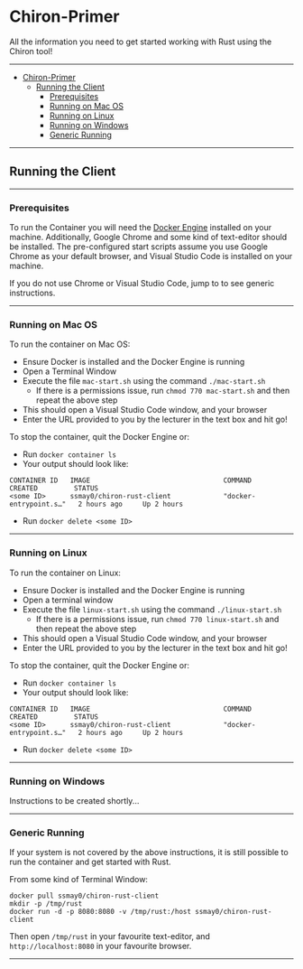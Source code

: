 # Chiron-Primer

All the information you need to get started working with Rust using the Chiron tool!

---

- [Chiron-Primer](#chiron-primer)
  - [Running the Client](#running-the-client)
    - [Prerequisites](#prerequisites)
    - [Running on Mac OS](#running-on-mac-os)
    - [Running on Linux](#running-on-linux)
    - [Running on Windows](#running-on-windows)
    - [Generic Running](#generic-running)

---

## Running the Client

---

### Prerequisites

To run the Container you will need the [Docker Engine](https://www.docker.com/get-started/) installed on your machine. Additionally, Google Chrome and some kind of text-editor should be installed. The pre-configured start scripts assume you use Google Chrome as your default browser, and Visual Studio Code is installed on your machine.

If you do not use Chrome or Visual Studio Code, jump to []() to see generic instructions.

---

### Running on Mac OS

To run the container on Mac OS:
  - Ensure Docker is installed and the Docker Engine is running
  - Open a Terminal Window
  - Execute the file `mac-start.sh` using the command `./mac-start.sh`
    - If there is a permissions issue, run `chmod 770 mac-start.sh` and then repeat the above step
  - This should open a Visual Studio Code window, and your browser
  - Enter the URL provided to you by the lecturer in the text box and hit go!

To stop the container, quit the Docker Engine or:
  - Run `docker container ls`
  - Your output should look like:

```
CONTAINER ID   IMAGE                                 COMMAND                  CREATED         STATUS
<some ID>      ssmay0/chiron-rust-client             "docker-entrypoint.s…"   2 hours ago     Up 2 hours
```

 - Run `docker delete <some ID>`

---

### Running on Linux

To run the container on Linux:
  - Ensure Docker is installed and the Docker Engine is running
  - Open a terminal window
  - Execute the file `linux-start.sh` using the command `./linux-start.sh`
    - If there is a permissions issue, run `chmod 770 linux-start.sh` and then repeat the above step
  - This should open a Visual Studio Code window, and your browser
  - Enter the URL provided to you by the lecturer in the text box and hit go!

To stop the container, quit the Docker Engine or:
  - Run `docker container ls`
  - Your output should look like:

```
CONTAINER ID   IMAGE                                 COMMAND                  CREATED         STATUS
<some ID>      ssmay0/chiron-rust-client             "docker-entrypoint.s…"   2 hours ago     Up 2 hours
```

 - Run `docker delete <some ID>`

---

### Running on Windows

Instructions to be created shortly...

---

### Generic Running

If your system is not covered by the above instructions, it is still possible to run the container and get started with Rust.

From some kind of Terminal Window:

```
docker pull ssmay0/chiron-rust-client
mkdir -p /tmp/rust
docker run -d -p 8080:8080 -v /tmp/rust:/host ssmay0/chiron-rust-client
```

Then open `/tmp/rust` in your favourite text-editor, and `http://localhost:8080` in your favourite browser.

---